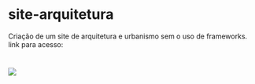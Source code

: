 # site-arquitetura
Criação de um site de arquitetura e urbanismo sem o uso de frameworks.
link para acesso: 
#
<img src="https://user-images.githubusercontent.com/93339762/158083680-b7749c68-9f8d-44a3-8722-ca3ab3e38902.png">

